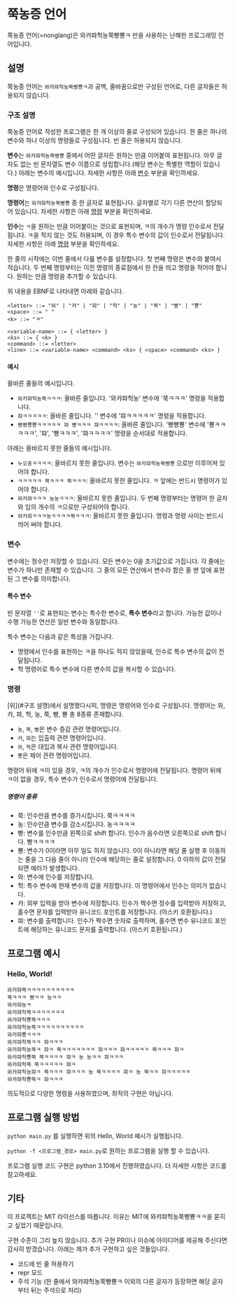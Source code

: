 # 쭉농증 언어
쭉농증 언어(=nonglang)은 와캬퍄헉농쭉빵뿅ㅋ 만을 사용하는 난해한 프로그래밍 언어입니다.

## 설명
쭉농증 언어는 `와캬퍄헉농쭉빵뿅ㅋ`과 공백, 줄바꿈으로만 구성된 언어로, 다른 글자들은 허용되지 않습니다.

### 구조 설명
쭉농증 언어로 작성한 프로그램은 한 개 이상의 줄로 구성되어 있습니다.
한 줄은 하나의 변수와 하나 이상의 명령들로 구성됩니다.
빈 줄은 허용되지 않습니다.

**변수**는 `와캬퍄헉농쭉빵뿅` 중에서 어떤 글자든 원하는 만큼 이어붙여 표현됩니다.
아무 글자도 없는 빈 문자열도 변수 이름으로 성립합니다.(해당 변수는 특별한 역할이 있습니다.) 아래는 변수의 예시입니다.
자세한 사항은 아래 [변수](#변수) 부분을 확인하세요. 

**명령**은 명령어와 인수로 구성됩니다.

**명령어**는 `와캬퍄헉농쭉빵뿅` 중 한 글자로 표현됩니다. 글자별로 각기 다른 연산이 할당되어 있습니다.
자세한 사항은 아래 [명령](#명령) 부분을 확인하세요.

**인수**는 `ㅋ`을 원하는 만큼 이어붙이는 것으로 표현되며, ㅋ의 개수가 명령 인수로서 전달됩니다.
ㅋ을 적지 않는 것도 허용되며, 이 경우 특수 변수의 값이 인수로서 전달됩니다.
자세한 사항은 아래 [명령](#명령) 부분을 확인하세요.

한 줄의 시작에는 이번 줄에서 다룰 변수를 설정합니다. 첫 번째 명령은 변수와 붙여서 적습니다.
두 번째 명령부터는 이전 명령의 종료점에서 한 칸을 띄고 명령을 적어야 합니다. 원하는 만큼 명령을 추가할 수 있습니다.

위 내용을 EBNF로 나타내면 아래와 같습니다.

```EBNF
<letter> ::= "와" | "캬" | "퍄" | "헉" | "농" | "쭉" | "빵" | "뿅" 
<space> ::= " "
<k> ::= "ㅋ"

<variable-name> ::= { <letter> }
<ks> ::= { <k> }
<command> ::= <letter>
<line> ::= <variable-name> <command> <ks> { <space> <command> <ks> }
```

#### 예시
올바른 줄들의 예시입니다.
* `와캬퍄헉농쭉ㅋㅋㅋ`: 올바른 줄입니다. '와캬퍄헉농' 변수에 '쭉ㅋㅋㅋ' 명령을 적용합니다.
* `퍄ㅋㅋㅋㅋㅋ`: 올바른 줄입니다. '' 변수에 '퍄ㅋㅋㅋㅋㅋ' 명령을 적용합니다.
* `빵빵뿅뿅ㅋㅋㅋㅋㅋ 퍄 빵ㅋㅋㅋ 퍄ㅋㅋㅋㅋ`: 올바른 줄입니다. '빵빵뿅' 변수에 '뿅ㅋㅋㅋㅋㅋ', '퍄', '빵ㅋㅋㅋ', '퍄ㅋㅋㅋㅋ' 명령을 순서대로 적용합니다.

아래는 올바르지 못한 줄들의 예시입니다.
* `누오옹ㅋㅋㅋㅋ`: 올바르지 못한 줄입니다. 변수는 `와캬퍄헉농쭉빵뿅` 으로만 이루어져 있어야 합니다.
* `ㅋㅋㅋㅋㅋ 쭉ㅋㅋㅋ 쭉ㅋㅋㅋ`: 올바르지 못한 줄입니다. ㅋ 앞에는 반드시 명령어가 있어야 합니다.
* `와캬퍄ㅋㅋㅋ 농농ㅋㅋㅋ`: 올바르지 못한 줄입니다. 두 번째 명령부터는 명령어 한 글자와 임의 개수의 ㅋ으로만 구성되어야 합니다.
* `와캬퍄ㅋㅋㅋ농ㅋㅋㅋㅋ쭉ㅋㅋㅋ`: 올바르지 못한 줄입니다. 명령과 명령 사이는 반드시 띄어 써야 합니다.


### 변수
변수에는 정수만 저장할 수 있습니다. 모든 변수는 0을 초기값으로 가집니다.
각 줄에는 변수가 하나만 존재할 수 있습니다. 그 줄의 모든 연산에서 변수라 함은 줄 맨 앞에 표현된 그 변수를 의미합니다.

#### 특수 변수
빈 문자열 `''`로 표현되는 변수는 특수한 변수로, **특수 변수**라고 합니다. 가능한 값이나 수행 가능한 연산은 일반 변수와 동일합니다.

특수 변수는 다음과 같은 특성을 가집니다.
* 명령에서 인수를 표현하는 ㅋ을 하나도 적지 않았을때, 인수로 특수 변수의 값이 전달됩니다.
* 헉 명령어로 특수 변수에 다른 변수의 값을 복사할 수 있습니다.

### 명령
[위](#구조 설명)에서 설명했다시피, 명령은 명령어와 인수로 구성됩니다.
명령어는 와, 캬, 퍄, 헉, 농, 쭉, 빵, 뿅 총 8종류 존재합니다.
* `농`, `쭉`, `빵`은 변수 증감 관련 명령어입니다.
* `캬`, `퍄`는 입출력 관련 명령어입니다.
* `와`, `헉`은 대입과 복사 관련 명령어입니다.
* `뿅`은 제어 관련 명령어입니다.

명령어 뒤에 ㅋ이 있을 경우, ㅋ의 개수가 인수로서 명령어에 전달됩니다.
명령어 뒤에 ㅋ이 없을 경우, 특수 변수가 인수로서 명령어에 전달됩니다.

##### 명령어 종류
* 쭉: 인수만큼 변수를 증가시킵니다. 쭉ㅋㅋㅋㅋ
* 농: 인수만큼 변수를 감소시킵니다. 농ㅋㅋㅋㅋ
* 빵: 변수를 인수만큼 왼쪽으로 shift 합니다. 인수가 음수라면 오른쪽으로 shift 합니다. 빵ㅋㅋㅋㅋ
* 뿅: 변수가 0이라면 아무 일도 하지 않습니다. 0이 아니라면 해당 줄 실행 후 이동하는 줄을 그 다음 줄이 아니라 인수에 해당하는 줄로 설정합니다. 0 이하의 값이 전달되면 에러가 발생합니다.
* 와: 변수에 인수를 저장합니다.
* 헉: 특수 변수에 현재 변수의 값을 저장합니다. 이 명령어에서 인수는 의미가 없습니다.
* 캬: 외부 입력을 받아 변수에 저장합니다. 인수가 짝수면 정수를 입력받아 저장하고, 홀수면 문자를 입력받아 유니코드 포인트를 저장합니다. (아스키 호환됩니다.)
* 퍄: 변수를 출력합니다. 인수가 짝수면 숫자로 출력하며, 홀수면 변수 유니코드 포인트에 해당하는 유니코드 문자를 출력합니다. (아스키 호환됩니다.)

## 프로그램 예시
### Hello, World!
```text
와캬퍄쭉ㅋㅋㅋㅋㅋㅋㅋㅋㅋㅋ
쭉ㅋㅋㅋ 빵ㅋㅋ 농ㅋㅋ
와캬퍄농ㅋ
와캬퍄헉쭉ㅋㅋㅋㅋㅋㅋㅋ
와캬퍄헉뿅쭉ㅋㅋㅋ
와캬퍄헉농쭉ㅋㅋㅋㅋㅋㅋㅋㅋㅋㅋ
와캬퍄뿅ㅋㅋㅋ
와캬퍄헉쭉ㅋㅋ 퍄ㅋㅋㅋ
와캬퍄헉농쭉ㅋ 퍄ㅋ 쭉ㅋㅋㅋㅋㅋㅋㅋ 퍄ㅋㅋㅋ 퍄ㅋㅋㅋㅋㅋ 쭉ㅋㅋㅋ 퍄ㅋ
와캬퍄헉뿅쭉 쭉ㅋㅋㅋㅋ 퍄ㅋ 농 농ㅋㅋ 퍄ㅋㅋㅋ
와캬퍄헉쭉 쭉ㅋㅋㅋㅋㅋ 퍄ㅋ
와캬퍄헉농퍄ㅋ 쭉ㅋㅋㅋ 퍄ㅋㅋㅋ 농 쭉ㅋㅋㅋㅋ 퍄ㅋ 농 쭉ㅋㅋ 퍄ㅋㅋㅋㅋㅋ
와캬퍄헉뿅쭉ㅋ 퍄ㅋㅋㅋ
```
의도적으로 다양한 명령을 사용하였으며, 최적의 구현은 아닙니다.

## 프로그램 실행 방법
`python main.py` 를 실행하면 위의 Hello, World 예시가 실행됩니다.

`python -f <프로그램_경로> main.py`로 원하는 프로그램을 실행 할 수 있습니다.

프로그램 실행 코드 구현은 python 3.10에서 진행하였습니다. 더 자세한 사항은 코드를 참고하세요.

## 기타
이 프로젝트는 MIT 라이선스를 따릅니다. 이유는 MIT에 와캬퍄헉농쭉빵뿅ㅋㅋ을 묻히고 싶었기 때문입니다.

구현 수준이 그리 높지 않습니다. 추가 구현 PR이나 이슈에 아이디어를 제공해 주신다면 감사히 받겠습니다. 아래는 제가 추가 구현하고 싶은 것들입니다.
* 코드에 빈 줄 허용하기
* repr 모드
* 주석 기능 (한 줄에서 와캬퍄헉농쭉빵뿅ㅋ 이외의 다른 글자가 등장하면 해당 글자부터 뒤는 주석으로 처리)